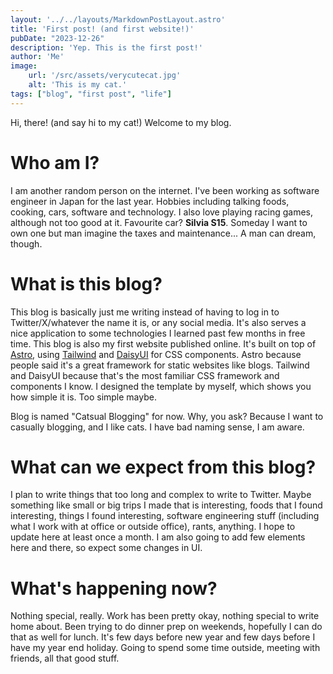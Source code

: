 ```yaml
---
layout: '../../layouts/MarkdownPostLayout.astro'
title: 'First post! (and first website!)'
pubDate: "2023-12-26"
description: 'Yep. This is the first post!'
author: 'Me'
image:
    url: '/src/assets/verycutecat.jpg'
    alt: 'This is my cat.'
tags: ["blog", "first post", "life"]
---
```

Hi, there! (and say hi to my cat!) Welcome to my blog.

# Who am I?

I am another random person on the internet. I've been working as software engineer in Japan for the last year. Hobbies including talking foods, cooking, cars, software and technology. I also love playing racing games, although not too good at it. Favourite car? **Silvia S15**. Someday I want to own one but man imagine the taxes and maintenance... A man can dream, though.

# What is this blog?

This blog is basically just me writing instead of having to log in to Twitter/X/whatever the name it is, or any social media. It's also serves a nice application to some technologies I learned past few months in free time. This blog is also my first website published online. It's built on top of [Astro](https://astro.build/), using [Tailwind](https://tailwindcss.com/) and [DaisyUI](https://daisyui.com/) for CSS components. Astro because people said it's a great framework for static websites like blogs. Tailwind and DaisyUI because that's the most familiar CSS framework and components I know. I designed the template by myself, which shows you how simple it is. Too simple maybe.

Blog is named "Catsual Blogging" for now. Why, you ask? Because I want to casually blogging, and I like cats. I have bad naming sense, I am aware.

# What can we expect from this blog?

I plan to write things that too long and complex to write to Twitter. Maybe something like small or big trips I made that is interesting, foods that I found interesting, things I found interesting, software engineering stuff (including what I work with at office or outside office), rants, anything. I hope to update here at least once a month. I am also going to add few elements here and there, so expect some changes in UI.

# What's happening now?

Nothing special, really. Work has been pretty okay, nothing special to write home about. Been trying to do dinner prep on weekends, hopefully I can do that as well for lunch. It's few days before new year and few days before I have my year end holiday. Going to spend some time outside, meeting with friends, all that good stuff.